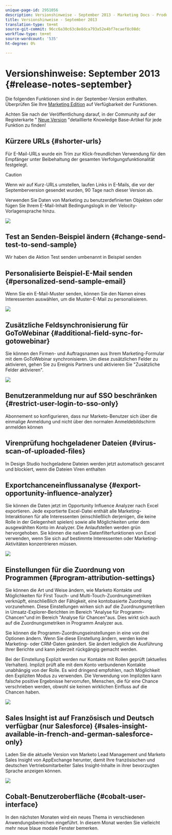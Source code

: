 ```yaml
---
unique-page-id: 2951056
description: Versionshinweise - September 2013 - Marketing Docs - Produktdokumentation
title: Versionshinweise - September 2013
translation-type: tm+mt
source-git-commit: 96cc6a30c63c8e8dca793a52e4bf7ecaef8c08dc
workflow-type: tm+mt
source-wordcount: '535'
ht-degree: 0%

---
```



# Versionshinweise: September 2013 {#release-notes-september}

Die folgenden Funktionen sind in der September-Version enthalten. Überprüfen Sie Ihre [Marketing Edition](http://docs.marketo.com/display/docs/assets/pricing.php) auf Verfügbarkeit der Funktionen.

Achten Sie nach der Veröffentlichung darauf, in der Community auf der Registerkarte &quot; [Neue Version](release-notes-december-2013.md) &quot;detaillierte Knowledge Base-Artikel für jede Funktion zu finden!

## Kürzere URLs {#shorter-urls}

Für E-Mail-URLs wurde ein Trim zur Klick-freundlichen Verwendung für den Empfänger unter Beibehaltung der gesamten Verfolgungsfunktionalität festgelegt.

>[!CAUTION]
>
>Wenn wir auf Kurz-URLs umstellen, laufen Links in E-Mails, die vor der Septemberversion gesendet wurden, 90 Tage nach dieser Version ab.

Verwenden Sie Daten von Marketing zu benutzerdefinierten Objekten oder fügen Sie Ihrem E-Mail-Inhalt Bedingungslogik in der Velocity-Vorlagensprache hinzu.

![](assets/image2014-9-22-17-3a10-3a56.png)

## Test an Senden-Beispiel ändern {#change-send-test-to-send-sample}

Wir haben die Aktion Test senden umbenannt in Beispiel senden

## Personalisierte Beispiel-E-Mail senden {#personalized-send-sample-email}

Wenn Sie ein E-Mail-Muster senden, können Sie den Namen eines Interessenten auswählen, um die Muster-E-Mail zu personalisieren.

![](assets/image2014-9-22-17-3a11-3a22.png)

## Zusätzliche Feldsynchronisierung für GoToWebinar {#additional-field-sync-for-gotowebinar}

Sie können den Firmen- und Auftragsnamen aus Ihrem Marketing-Formular mit dem GoToWebinar synchronisieren. Um diese zusätzlichen Felder zu aktivieren, gehen Sie zu Ereignis Partners und aktivieren Sie &quot;Zusätzliche Felder aktivieren&quot;.

![](assets/image2014-9-22-17-3a11-3a53.png)

## Benutzeranmeldung nur auf SSO beschränken {#restrict-user-login-to-sso-only}

Abonnement so konfigurieren, dass nur Marketo-Benutzer sich über die einmalige Anmeldung und nicht über den normalen Anmeldebildschirm anmelden können

## Virenprüfung hochgeladener Dateien {#virus-scan-of-uploaded-files}

In Design Studio hochgeladene Dateien werden jetzt automatisch gescannt und blockiert, wenn die Dateien Viren enthalten

## Exportchanceneinflussanalyse {#export-opportunity-influence-analyzer}

Sie können die Daten jetzt im Opportunity Influence Analyzer nach Excel exportieren. Jede exportierte Excel-Datei enthält alle Marketing-Interaktionen für alle Interessenten (einschließlich derjenigen, die keine Rolle in der Gelegenheit spielen) sowie alle Möglichkeiten unter dem ausgewählten Konto im Analyzer. Die Anlaufstellen werden grün hervorgehoben. Sie können die nativen Datenfilterfunktionen von Excel verwenden, wenn Sie sich auf bestimmte Interessenten oder Marketing-Aktivitäten konzentrieren müssen.

![](assets/image2014-9-22-17-3a12-3a23.png)

## Einstellungen für die Zuordnung von Programmen {#program-attribution-settings}

Sie können die Art und Weise ändern, wie Marketo Kontakte und Möglichkeiten für First Touch- und Multi-Touch-Zuordnungsmetriken verknüpft, einschließlich der Fähigkeit, eine kontobasierte Zuordnung vorzunehmen. Diese Einstellungen wirken sich auf die Zuordnungsmetriken in Umsatz-Explorer-Berichten im Bereich &quot;Analyse für Programm-Chancen&quot;und im Bereich &quot;Analyse für Chancen&quot;aus. Dies wirkt sich auch auf die Zuordnungsmetriken in Programm Analyzer aus.

Sie können die Programm-Zuordnungseinstellungen in eine von drei Optionen ändern. Wenn Sie diese Einstellung ändern, werden keine Marketing- oder CRM-Daten geändert. Sie ändert lediglich die Ausführung Ihrer Berichte und kann jederzeit rückgängig gemacht werden.

Bei der Einstellung Explizit werden nur Kontakte mit Rollen geprüft (aktuelles Verhalten). Implizit prüft alle mit dem Konto verbundenen Kontakte unabhängig von der Rolle. Es wird dringend empfohlen, nach Möglichkeit den Expliziten Modus zu verwenden. Die Verwendung von Impliziten kann falsche positive Ergebnisse hervorrufen, Menschen, die für eine Chance verschrieben werden, obwohl sie keinen wirklichen Einfluss auf die Chancen haben.

![](assets/image2014-9-22-17-3a12-3a43.png)

## Sales Insight ist auf Französisch und Deutsch verfügbar (nur Salesforce) {#sales-insight-available-in-french-and-german-salesforce-only}

Laden Sie die aktuelle Version von Marketo Lead Management und Marketo Sales Insight von AppExchange herunter, damit Ihre französischen und deutschen Vertriebsmitarbeiter Sales Insight-Inhalte in ihrer bevorzugten Sprache anzeigen können.

![](assets/image2014-9-22-17-3a13-3a12.png)

## Cobalt-Benutzeroberfläche {#cobalt-user-interface}

In den nächsten Monaten wird ein neues Thema in verschiedenen Anwendungsbereichen eingeführt. In diesem Monat werden Sie vielleicht mehr neue blaue modale Fenster bemerken.
